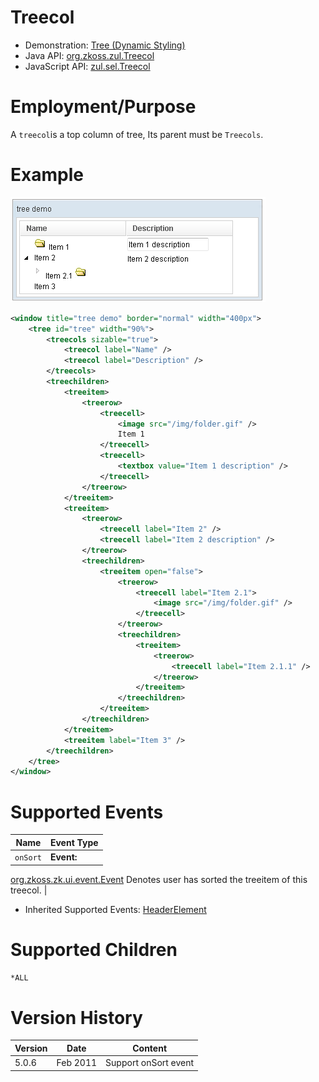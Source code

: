 

# Treecol

- Demonstration: [Tree (Dynamic Styling)](http://www.zkoss.org/zkdemo/tree/dynamic_styling)
- Java API: [org.zkoss.zul.Treecol](https://www.zkoss.org/javadoc/latest/zk/org/zkoss/zul/Treecol.html)
- JavaScript API: [zul.sel.Treecol](https://www.zkoss.org/javadoc/latest/jsdoc/classes/zul.sel.Treecol.html)


# Employment/Purpose

A `treecol`is a top column of tree, Its parent must be `Treecols`.

# Example

![](/zk_component_ref/images/ZKComRef_Treeitem.png)

```xml
<window title="tree demo" border="normal" width="400px">
    <tree id="tree" width="90%">
        <treecols sizable="true">
            <treecol label="Name" />
            <treecol label="Description" />
        </treecols>
        <treechildren>
            <treeitem>
                <treerow>
                    <treecell>
                        <image src="/img/folder.gif" />
                        Item 1
                    </treecell>
                    <treecell>
                        <textbox value="Item 1 description" />
                    </treecell>
                </treerow>
            </treeitem>
            <treeitem>
                <treerow>
                    <treecell label="Item 2" />
                    <treecell label="Item 2 description" />
                </treerow>
                <treechildren>
                    <treeitem open="false">
                        <treerow>
                            <treecell label="Item 2.1">
                                <image src="/img/folder.gif" />
                            </treecell>
                        </treerow>
                        <treechildren>
                            <treeitem>
                                <treerow>
                                    <treecell label="Item 2.1.1" />
                                </treerow>
                            </treeitem>
                        </treechildren>
                    </treeitem>
                </treechildren>
            </treeitem>
            <treeitem label="Item 3" />
        </treechildren>
    </tree>
</window>
```

# Supported Events

| Name | Event Type |
|---|---|
| `onSort` | <strong>Event:</strong>
[org.zkoss.zk.ui.event.Event](https://www.zkoss.org/javadoc/latest/zk/org/zkoss/zk/ui/event/Event.html) Denotes user has sorted
the treeitem of this treecol. |

- Inherited Supported Events: [ HeaderElement]({{site.baseurl}}/zk_component_ref/headerelement#Supported_Events)

# Supported Children

`*ALL`



# Version History



| Version | Date     | Content              |
|---------|----------|----------------------|
| 5.0.6   | Feb 2011 | Support onSort event |


